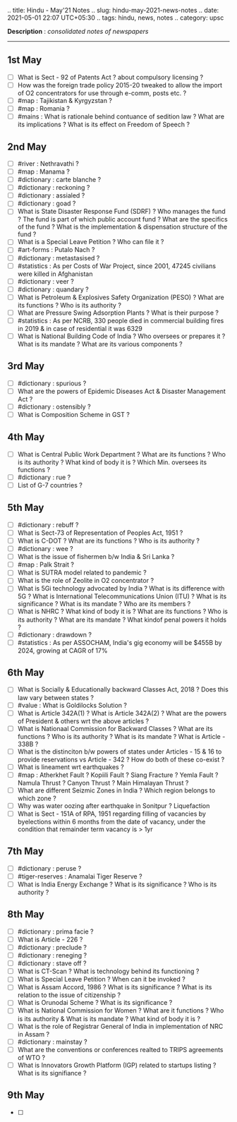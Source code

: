 .. title: Hindu - May'21  Notes
.. slug: hindu-may-2021-news-notes
.. date: 2021-05-01 22:07 UTC+05:30
.. tags: hindu, news, notes
.. category: upsc

**Description** : *consolidated notes of newspapers*

***
<!-- TEASER_END -->

## 1st May
- [ ] What is Sect - 92 of Patents Act ? about compulsory licensing ? 
- [ ] How was the foreign trade policy 2015-20 tweaked to allow the import of O2 concentrators for use through e-comm, posts etc. ? 
- [ ] #map : Tajikistan & Kyrgyzstan ? 
- [ ] #map : Romania ? 
- [ ] #mains : What is rationale behind contuance of sedition law ? What are its implications ? What is its effect on Freedom of Speech ? 

## 2nd May
- [ ] #river : Nethravathi ? 
- [ ] #map : Manama ? 
- [ ] #dictionary : carte blanche ? 
- [ ] #dictionary : reckoning ? 
- [ ] #dictionary : assialed ? 
- [ ] #dictionary : goad ? 
- [ ] What is State Disaster Response Fund (SDRF) ? Who manages the fund ? The fund is part of which public account fund ? What are the specifics of the fund ? What is the implementation & dispensation structure of the fund ? 
- [ ] What is a Special Leave Petition ? Who can file it ? 
- [ ] #art-forms : Putalo Nach ? 
- [ ] #dictionary : metastasised ?
- [ ] #statistics : As per Costs of War Project, since 2001, 47245 civilians were killed in Afghanistan
- [ ] #dictionary : veer ? 
- [ ] #dictionary : quandary ? 
- [ ] What is Petroleum & Explosives Safety Organization (PESO) ? What are its functions ? Who is its authority ?
- [ ] What are Pressure Swing Adsorption Plants ? What is their purpose ? 
- [ ] #statistics : As per NCRB, 330 people died in commercial building fires in 2019 & in case of residential it was 6329
- [ ] What is National Building Code of India ? Who oversees or prepares it ? What is its mandate ? What are its various components ? 

## 3rd May
- [ ] #dictionary : spurious ? 
- [ ] What are the powers of Epidemic Diseases Act & Disaster Management Act ? 
- [ ] #dictionary : ostensibly ? 
- [ ] What is Composition Scheme in GST ? 

## 4th May
- [ ] What is Central Public Work Department ? What are its functions ? Who is its authority ? What kind of body it is ? Which Min. oversees its functions ? 
- [ ] #dictionary : rue ? 
- [ ] List of G-7 countries ? 

## 5th May
- [ ] #dictionary : rebuff ? 
- [ ] What is Sect-73 of Representation of Peoples Act, 1951 ?
- [ ] What is C-DOT ? What are its functions ? Who is its authority ? 
- [ ] #dictionary : wee ? 
- [ ] What is the issue of fishermen b/w India & Sri Lanka ? 
- [ ] #map : Palk Strait ? 
- [ ] What is SUTRA model related to pandemic ? 
- [ ] What is the role of Zeolite in O2 concentrator ?
- [ ] What is 5Gi technology advocated by India ? What is its difference with 5G ? What is International Telecommunications Union (ITU) ? What is its significance ? What is its mandate ? Who are its members ? 
- [ ] What is NHRC ? What kind of body it is ? What are its functions ? Who is its authority ? What are its mandate ? What kindof penal powers it holds ? 
- [ ] #dictionary : drawdown ? 
- [ ] #statistics : As per ASSOCHAM, India's gig economy will be $455B by 2024, growing at CAGR of 17%

## 6th May
- [ ] What is Socially & Educationally backward Classes Act, 2018 ? Does this law vary between states ? 
- [ ] #value : What is Goldilocks Solution ? 
- [ ] What is Article 342A(1) ? What is Article 342A(2) ? What are the powers of President & others wrt the above articles ? 
- [ ] What is Nationaal Commission for Backward Classes ? What are its functions ? Who is its authority ? What is its mandate ? What is Article - 338B ? 
- [ ] What is the distinciton b/w powers of states under Articles - 15 & 16 to provide reservations vs Article - 342 ? How do both of these co-exist ? 
- [ ] What is lineament wrt earthquakes ? 
- [ ] #map : Atherkhet Fault ? Kopiili Fault ? Siang Fracture ? Yemla Fault ? Namula Thrust ? Canyon Thrust ? Main Himalayan Thrust ? 
- [ ] What are different Seizmic Zones in India ? Which region belongs to which zone ? 
- [ ] Why was water oozing after earthquake in Sonitpur ? Liquefaction 
- [ ] What is Sect - 151A of RPA, 1951 regarding filling of vacancies by byelections within 6 months from the date of vacancy, under the condition that remainder term vacancy is > 1yr

## 7th May
- [ ] #dictionary : peruse ? 
- [ ] #tiger-reserves : Anamalai Tiger Reserve ? 
- [ ] What is India Energy Exchange ? What is its significance ? Who is its authority ? 

## 8th May
- [ ] #dictionary : prima facie ? 
- [ ] What is Article - 226 ? 
- [ ] #dictionary : preclude ? 
- [ ] #dictionary : reneging ? 
- [ ] #dictionary : stave off ? 
- [ ] What is CT-Scan ? What is technology behind its functioning ? 
- [ ] What is Special Leave Petition ? When can it be invoked ? 
- [ ] What is Assam Accord, 1986 ? What is its significance ? What is its relation to the issue of citizenship ? 
- [ ] What is Orunodai Scheme ? What is its significance ? 
- [ ] What is National Commission for Women ? What are it functions ? Who is its authority & What is its mandate ? What kind of body it is ? 
- [ ] What is the role of Registrar General of India in implementation of NRC in Assam ? 
- [ ] #dictionary : mainstay ? 
- [ ] What are the conventions or conferences realted to TRIPS agreements of WTO ? 
- [ ] What is Innovators Growth Platform (IGP) related to startups listing ? What is its signifiance ? 

## 9th May
- [ ] 